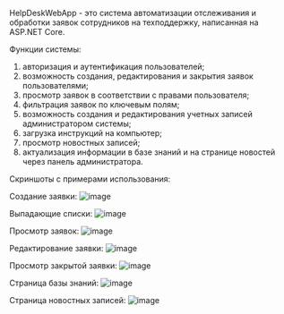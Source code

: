 HelpDeskWebApp - это система автоматизации отслеживания и обработки заявок сотрудников на техподдержку, написанная на ASP.NET Core.

Функции системы:
1. авторизация и аутентификация пользователей;
2. возможность создания, редактирования и закрытия заявок пользователями;
3. просмотр заявок в соответствии с правами пользователя;
4. фильтрация заявок по ключевым полям;
5. возможность создания и редактирования учетных записей администратором системы;
6. загрузка инструкций на компьютер;
7. просмотр новостных записей;
8. актуализация информации в базе знаний и на странице новостей через панель администратора.

Скриншоты с примерами использования:

Создание заявки:
![image](https://user-images.githubusercontent.com/72666923/236683559-7947ba1c-dfad-4aa6-a288-75096547c96d.png)

Выпадающие списки:
![image](https://user-images.githubusercontent.com/72666923/236683595-aaf8de28-b9b2-44d0-931d-0335962f6b43.png)

Просмотр заявок:
![image](https://user-images.githubusercontent.com/72666923/236683599-52a71f09-4ec7-4fc5-86ca-32fbe974b6fe.png)

Редактирование заявки:
![image](https://user-images.githubusercontent.com/72666923/236683619-327f2262-2f3e-4914-bcdd-e5e6a189dc8e.png)

Просмотр закрытой заявки:
![image](https://user-images.githubusercontent.com/72666923/236683714-53ba4e04-1856-47b5-9669-6b08dbe0de25.png)

Страница базы знаний:
![image](https://user-images.githubusercontent.com/72666923/236683725-ce14477e-b264-4277-8023-477da6403b81.png)

Страница новостных записей:
![image](https://user-images.githubusercontent.com/72666923/236683735-1ea33ce4-d05d-4223-8728-5010e4e8083f.png)







